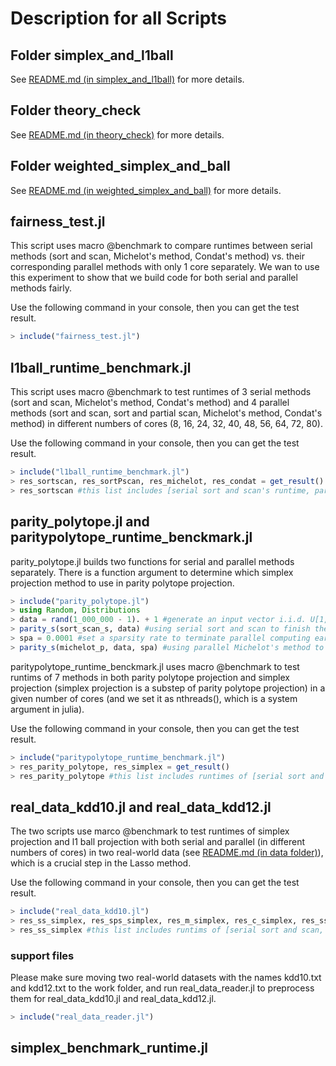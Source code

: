 # Description for all Scripts

## Folder simplex_and_l1ball

See [README.md (in simplex_and_l1ball)](simplex_and_l1ball/README.md) for more details.

## Folder theory_check

See [README.md (in theory_check)](theory_check/README.md) for more details.

## Folder weighted_simplex_and_ball

See [README.md (in weighted_simplex_and_ball)](weighted_simplex_and_ball/README.md) for more details.

## fairness_test.jl

This script uses macro @benchmark to compare runtimes between serial methods (sort and scan, Michelot's method, Condat's method) vs. their corresponding parallel methods with only 1 core separately. We wan to use this experiment
to show that we build code for both serial and parallel methods fairly.

Use the following command in your console, then you can get the test result.

```julia
> include("fairness_test.jl")
```

## l1ball_runtime_benchmark.jl

This script uses macro @benchmark to test runtimes of 3 serial methods (sort and scan, Michelot's method, Condat's method) and 4 parallel methods (sort and scan, sort and partial scan, Michelot's method, Condat's method) in different numbers of cores (8, 16, 24, 32, 40, 48, 56, 64, 72, 80).

Use the following command in your console, then you can get the test result.

```julia
> include("l1ball_runtime_benchmark.jl")
> res_sortscan, res_sortPscan, res_michelot, res_condat = get_result()
> res_sortscan #this list includes [serial sort and scan's runtime, parallel sort and scan's runtime in 8, 16, 24, 32, 40, 48, 56, 64, 72, 80 cores]
```

## parity_polytope.jl and paritypolytope_runtime_benckmark.jl

parity_polytope.jl builds two functions for serial and parallel methods separately. There is a function argument to determine which simplex projection method to use in parity polytope projection.

```julia
> include("parity_polytope.jl")
> using Random, Distributions
> data = rand(1_000_000 - 1). + 1 #generate an input vector i.i.d. U[1, 2] with size of 999999
> parity_s(sort_scan_s, data) #using serial sort and scan to finish the projection onto a parity polytope
> spa = 0.0001 #set a sparsity rate to terminate parallel computing early
> parity_s(michelot_p, data, spa) #using parallel Michelot's method to finish the projection onto a parity polytope
```

paritypolytope_runtime_benckmark.jl uses macro @benchmark to test runtims of 7 methods in both parity polytope projection and simplex projection (simplex projection is a substep of parity polytope projection) in a given number of
cores (and we set it as nthreads(), which is a system argument in julia).

Use the following command in your console, then you can get the test result.

```julia
> include("paritypolytope_runtime_benchmark.jl")
> res_parity_polytope, res_simplex = get_result()
> res_parity_polytope #this list includes runtimes of [serial sort and scan, parallel sort and scan, parallel and partial scan, serial and parallel Michelot's methods, serial and parallel Condat's methods]
```

## real_data_kdd10.jl and real_data_kdd12.jl

The two scripts use marco @benchmark to test runtimes of simplex projection and l1 ball projection with both serial and parallel (in different numbers of cores) in two real-world data (see [README.md (in data folder)](/data/README.md)), which is a crucial step in the Lasso method.

Use the following command in your console, then you can get the test result.

```julia
> include("real_data_kdd10.jl")
> res_ss_simplex, res_sps_simplex, res_m_simplex, res_c_simplex, res_ss_ball, res_sps_ball, res_m_ball, res_c_ball = get_result()
> res_ss_simplex #this list includes runtims of [serial sort and scan, parallel sort and scan in different cores]
```

### support files

Please make sure moving two real-world datasets with the names kdd10.txt and kdd12.txt to the work folder, and run real_data_reader.jl to preprocess them for real_data_kdd10.jl and real_data_kdd12.jl.

```julia
> include("real_data_reader.jl")
```

## simplex_benchmark_runtime.jl





